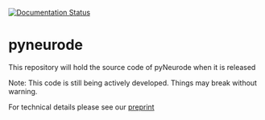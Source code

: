 [![Documentation Status](https://readthedocs.org/projects/pyneurode/badge/?version=latest)](https://pyneurode.readthedocs.io/en/latest/?badge=latest)


# pyneurode
This repository will hold the source code of pyNeurode when it is released

Note: This code is still being actively developed. Things may break without warning.

For technical details please see our [preprint](https://www.biorxiv.org/content/10.1101/2022.01.18.476764v1)
